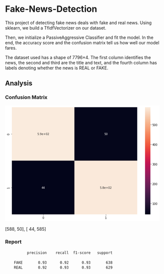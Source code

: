 # Fake-News-Detection

This project of detecting fake news deals with fake and real news. 
Using sklearn, we build a TfidfVectorizer on our dataset.

Then, we initialize a PassiveAggressive Classifier and fit the model. 
In the end, the accuracy score and the confusion matrix tell us how well our model fares.

The dataset used has a shape of 7796×4. The first column identifies the news, the second and third are the title and text, and the fourth column has labels denoting whether the news is REAL or FAKE.

## Analysis

### Confusion Matrix

![alt text](https://github.com/sandeepan1999/Fake-News-Detection/blob/master/cm.png)

[588,  50],
[ 44, 585]

### Report

              precision    recall  f1-score   support

        FAKE       0.93      0.92      0.93       638
        REAL       0.92      0.93      0.93       629
